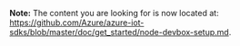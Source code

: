 **Note:** The content you are looking for is now located at: <https://github.com/Azure/azure-iot-sdks/blob/master/doc/get_started/node-devbox-setup.md>.
